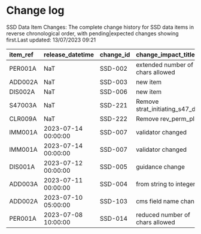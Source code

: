 # Change log
SSD Data Item Changes:
The complete change history for SSD data items in reverse chronological order, with pending|expected changes showing first.Last updated: 13/07/2023 09:21


| item_ref   | release_datetime    | change_id   | change_impact_title              | change_status   | change_type   | change_impact_notes   |
|:-----------|:--------------------|:------------|:---------------------------------|:----------------|:--------------|:----------------------|
| PER001A    | NaT                 | SSD-002     | extended number of chars allowed | pending         | Change        |                       |
| ADD002A    | NaT                 | SSD-003     | new item                         | pending         | New Feature   |                       |
| DIS002A    | NaT                 | SSD-006     | new item                         | pending         | New Feature   |                       |
| S47003A    | NaT                 | SSD-221     | Remove strat_initiating_s47_date | pending         | Depreciated   |                       |
| CLR009A    | NaT                 | SSD-222     | Remove rev_perm_plan             | pending         | Depreciated   |                       |
| IMM001A    | 2023-07-14 00:00:00 | SSD-007     | validator changed                | released        | Change        |                       |
| IMM001A    | 2023-07-14 00:00:00 | SSD-007     | validator changed                | released        | Change        |                       |
| DIS001A    | 2023-07-12 00:00:00 | SSD-005     | guidance change                  | released        | Change        |                       |
| ADD003A    | 2023-07-11 00:00:00 | SSD-004     | from string to integer           | released        | Bug Fix       |                       |
| ADD002A    | 2023-07-10 05:00:00 | SSD-103     | cms field name change            | released        | Change        |                       |
| PER001A    | 2023-07-08 10:00:00 | SSD-014     | reduced number of chars allowed  | released        | Change        |                       |